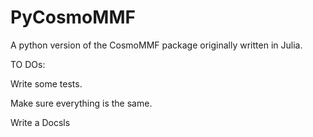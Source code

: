 # PyCosmoMMF

A python version of the CosmoMMF package originally written in Julia.

TO DOs:

Write some tests.

Make sure everything is the same.

Write a Docsls
